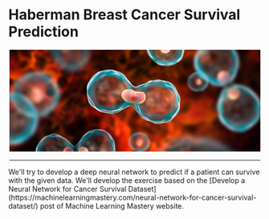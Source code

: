 # Haberman Breast Cancer Survival Prediction
<div align='center'>
    <img src='haberman_image.png' width=500>
    <hr width=500/>
</div>
We'll try to develop a deep neural network to predict if a patient can survive with the given data. We'll develop the exercise based on the [Develop a Neural Network for Cancer Survival Dataset](https://machinelearningmastery.com/neural-network-for-cancer-survival-dataset/) post of Machine Learning Mastery website.